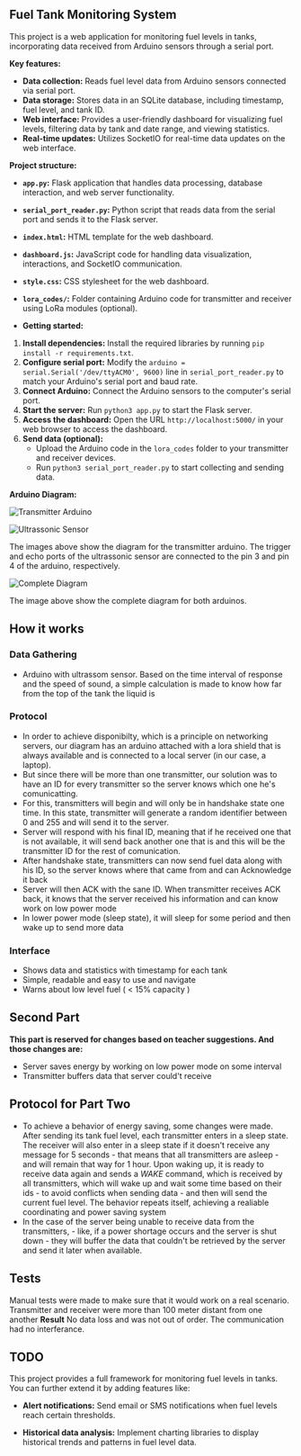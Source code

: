 ## Fuel Tank Monitoring System

This project is a web application for monitoring fuel levels in tanks, incorporating data received from Arduino sensors through a serial port.

**Key features:**

* **Data collection:** Reads fuel level data from Arduino sensors connected via serial port.
* **Data storage:** Stores data in an SQLite database, including timestamp, fuel level, and tank ID.
* **Web interface:** Provides a user-friendly dashboard for visualizing fuel levels, filtering data by tank and date range, and viewing statistics.
* **Real-time updates:** Utilizes SocketIO for real-time data updates on the web interface.

**Project structure:**

* **`app.py`:** Flask application that handles data processing, database interaction, and web server functionality.
* **`serial_port_reader.py`:** Python script that reads data from the serial port and sends it to the Flask server.
* **`index.html`:** HTML template for the web dashboard.
* **`dashboard.js`:** JavaScript code for handling data visualization, interactions, and SocketIO communication.
* **`style.css`:** CSS stylesheet for the web dashboard.
* **`lora_codes/`:** Folder containing Arduino code for transmitter and receiver using LoRa modules (optional).

* **Getting started:**

1. **Install dependencies:** Install the required libraries by running `pip install -r requirements.txt`.
2. **Configure serial port:** Modify the `arduino = serial.Serial('/dev/ttyACM0', 9600)` line in `serial_port_reader.py` to match your Arduino's serial port and baud rate.
3. **Connect Arduino:** Connect the Arduino sensors to the computer's serial port.
4. **Start the server:** Run `python3 app.py` to start the Flask server.
5. **Access the dashboard:** Open the URL `http://localhost:5000/` in your web browser to access the dashboard.
6. **Send data (optional):**
    * Upload the Arduino code in the `lora_codes` folder to your transmitter and receiver devices.
    * Run `python3 serial_port_reader.py` to start collecting and sending data.

**Arduino Diagram:**

![Transmitter Arduino](images/1000187000.jpg)

![Ultrassonic Sensor](images/1000187002.jpg)

The images above show the diagram for the transmitter arduino. The trigger and echo ports of the ultrassonic sensor are connected to the pin 3 and pin 4 of the arduino, respectively.

![Complete Diagram](images/1000187004.jpg)

The image above show the complete diagram for both arduinos.

## How it works
### Data Gathering
- Arduino with ultrassom sensor. Based on the time interval of response and the speed of sound, a simple calculation is made to know how far from the top of the tank the liquid is
### Protocol
- In order to achieve disponibilty, which is a principle on networking servers, our diagram has an arduino attached with a lora shield that is always available and is connected to a local server (in our case, a laptop).
- But since there will be more than one transmitter, our solution was to have an ID for every transmitter so the server knows which one he's comunicatting.
- For this, transmitters will begin and will only be in handshake state one time. In this state, transmitter will generate a random identifier between 0 and 255 and will send it to the server.
- Server will respond with his final ID, meaning that if he received one that is not available, it will send back another one that is and this will be the transmitter ID for the rest of comunication.
- After handshake state, transmitters can now send fuel data along with his ID, so the server knows where that came from and can Acknowledge it back
- Server will then ACK with the sane ID. When transmitter receives ACK back, it knows that the server received his information and can know work on low power mode
- In lower power mode (sleep state), it will sleep for some period and then wake up to send more data
### Interface
- Shows data and statistics with timestamp for each tank
- Simple, readable and easy to use and navigate
- Warns about low level fuel ( < 15% capacity ) 
## Second Part
**This part is reserved for changes based on teacher suggestions. And those changes are:**
- Server saves energy by working on low power mode on some interval
- Transmitter buffers data that server could't receive

## Protocol for Part Two
- To achieve a behavior of energy saving, some changes were made. After sending its tank fuel level, each transmitter enters in a sleep state. The receiver will also enter in a sleep state if it doesn't receive any message for 5 seconds - that means that all transmitters are asleep - and will remain that way for 1 hour. Upon waking up, it is ready to receive data again and sends a _WAKE_ command, which is received by all transmitters, which will wake up and wait some time based on their ids - to avoid conflicts when sending data - and then will send the current fuel level. The behavior repeats itself, achieving a realiable coordinating and power saving system
- In the case of the server being unable to receive data from the transmitters, - like, if a power shortage occurs and the server is shut down - they will buffer the data that couldn't be retrieved by the server and send it later when available.
## Tests
Manual tests were made to make sure that it would work on a real scenario.
Transmitter and receiver were more than 100 meter distant from one another
**Result** No data loss and was not out of order. The communication had no interferance.

## TODO
This project provides a full framework for monitoring fuel levels in tanks. You can further extend it by adding features like:

* **Alert notifications:** Send email or SMS notifications when fuel levels reach certain thresholds.

* **Historical data analysis:** Implement charting libraries to display historical trends and patterns in fuel level data.
